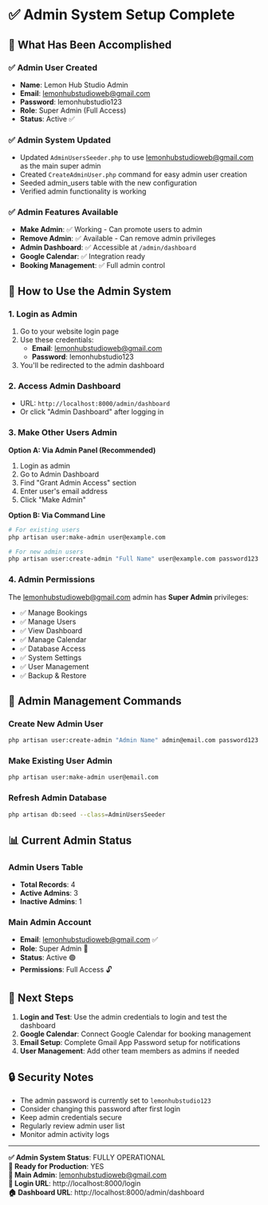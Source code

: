 # ✅ Admin System Setup Complete

## 🎯 What Has Been Accomplished

### ✅ Admin User Created
- **Name**: Lemon Hub Studio Admin
- **Email**: lemonhubstudioweb@gmail.com
- **Password**: lemonhubstudio123
- **Role**: Super Admin (Full Access)
- **Status**: Active ✅

### ✅ Admin System Updated
- Updated `AdminUsersSeeder.php` to use lemonhubstudioweb@gmail.com as the main super admin
- Created `CreateAdminUser.php` command for easy admin user creation
- Seeded admin_users table with the new configuration
- Verified admin functionality is working

### ✅ Admin Features Available
- **Make Admin**: ✅ Working - Can promote users to admin
- **Remove Admin**: ✅ Available - Can remove admin privileges
- **Admin Dashboard**: ✅ Accessible at `/admin/dashboard`
- **Google Calendar**: ✅ Integration ready
- **Booking Management**: ✅ Full admin control

## 🚀 How to Use the Admin System

### 1. Login as Admin
1. Go to your website login page
2. Use these credentials:
   - **Email**: lemonhubstudioweb@gmail.com
   - **Password**: lemonhubstudio123
3. You'll be redirected to the admin dashboard

### 2. Access Admin Dashboard
- URL: `http://localhost:8000/admin/dashboard`
- Or click "Admin Dashboard" after logging in

### 3. Make Other Users Admin
**Option A: Via Admin Panel (Recommended)**
1. Login as admin
2. Go to Admin Dashboard
3. Find "Grant Admin Access" section
4. Enter user's email address
5. Click "Make Admin"

**Option B: Via Command Line**
```bash
# For existing users
php artisan user:make-admin user@example.com

# For new admin users
php artisan user:create-admin "Full Name" user@example.com password123
```

### 4. Admin Permissions
The lemonhubstudioweb@gmail.com admin has **Super Admin** privileges:
- ✅ Manage Bookings
- ✅ Manage Users
- ✅ View Dashboard
- ✅ Manage Calendar
- ✅ Database Access
- ✅ System Settings
- ✅ User Management
- ✅ Backup & Restore

## 🔧 Admin Management Commands

### Create New Admin User
```bash
php artisan user:create-admin "Admin Name" admin@email.com password123
```

### Make Existing User Admin
```bash
php artisan user:make-admin user@email.com
```

### Refresh Admin Database
```bash
php artisan db:seed --class=AdminUsersSeeder
```

## 📊 Current Admin Status

### Admin Users Table
- **Total Records**: 4
- **Active Admins**: 3
- **Inactive Admins**: 1

### Main Admin Account
- **Email**: lemonhubstudioweb@gmail.com ✅
- **Role**: Super Admin 👑
- **Status**: Active 🟢
- **Permissions**: Full Access 🔓

## 🎯 Next Steps

1. **Login and Test**: Use the admin credentials to login and test the dashboard
2. **Google Calendar**: Connect Google Calendar for booking management
3. **Email Setup**: Complete Gmail App Password setup for notifications
4. **User Management**: Add other team members as admins if needed

## 🔒 Security Notes

- The admin password is currently set to `lemonhubstudio123`
- Consider changing this password after first login
- Keep admin credentials secure
- Regularly review admin user list
- Monitor admin activity logs

---

**✅ Admin System Status**: FULLY OPERATIONAL  
**🎯 Ready for Production**: YES  
**📧 Main Admin**: lemonhubstudioweb@gmail.com  
**🔑 Login URL**: http://localhost:8000/login  
**🏠 Dashboard URL**: http://localhost:8000/admin/dashboard